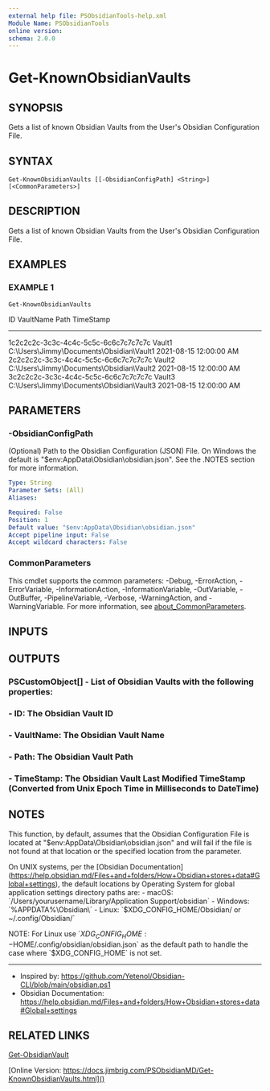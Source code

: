 ```yaml
---
external help file: PSObsidianTools-help.xml
Module Name: PSObsidianTools
online version:
schema: 2.0.0
---
```


# Get-KnownObsidianVaults

## SYNOPSIS
Gets a list of known Obsidian Vaults from the User's Obsidian Configuration File.

## SYNTAX

```
Get-KnownObsidianVaults [[-ObsidianConfigPath] <String>] [<CommonParameters>]
```

## DESCRIPTION
Gets a list of known Obsidian Vaults from the User's Obsidian Configuration File.

## EXAMPLES

### EXAMPLE 1
```
Get-KnownObsidianVaults
```

ID                                   VaultName Path                                                                 TimeStamp
--                                   --------- ----                                                                 ---------
1c2c2c2c-3c3c-4c4c-5c5c-6c6c7c7c7c7c Vault1    C:\Users\Jimmy\Documents\Obsidian\Vault1                          2021-08-15 12:00:00 AM
2c2c2c2c-3c3c-4c4c-5c5c-6c6c7c7c7c7c Vault2    C:\Users\Jimmy\Documents\Obsidian\Vault2                          2021-08-15 12:00:00 AM
3c2c2c2c-3c3c-4c4c-5c5c-6c6c7c7c7c7c Vault3    C:\Users\Jimmy\Documents\Obsidian\Vault3                          2021-08-15 12:00:00 AM

## PARAMETERS

### -ObsidianConfigPath
(Optional) Path to the Obsidian Configuration (JSON) File.
On Windows the default is "$env:AppData\Obsidian\obsidian.json".
See the .NOTES section for more information.

```yaml
Type: String
Parameter Sets: (All)
Aliases:

Required: False
Position: 1
Default value: "$env:AppData\Obsidian\obsidian.json"
Accept pipeline input: False
Accept wildcard characters: False
```

### CommonParameters
This cmdlet supports the common parameters: -Debug, -ErrorAction, -ErrorVariable, -InformationAction, -InformationVariable, -OutVariable, -OutBuffer, -PipelineVariable, -Verbose, -WarningAction, and -WarningVariable. For more information, see [about_CommonParameters](http://go.microsoft.com/fwlink/?LinkID=113216).

## INPUTS

## OUTPUTS

### PSCustomObject[] - List of Obsidian Vaults with the following properties:
### - ID: The Obsidian Vault ID
### - VaultName: The Obsidian Vault Name
### - Path: The Obsidian Vault Path
### - TimeStamp: The Obsidian Vault Last Modified TimeStamp (Converted from Unix Epoch Time in Milliseconds to DateTime)
## NOTES
This function, by default, assumes that the Obsidian Configuration File is located at "$env:AppData\Obsidian\obsidian.json"
and will fail if the file is not found at that location or the specified location from the parameter.

On UNIX systems, per the \[Obsidian Documentation\](https://help.obsidian.md/Files+and+folders/How+Obsidian+stores+data#Global+settings),
the default locations by Operating System for global application settings directory paths are:
    - macOS: \`/Users/yourusername/Library/Application Support/obsidian\`
    - Windows: \`%APPDATA%\Obsidian\\\`
    - Linux: \`$XDG_CONFIG_HOME/Obsidian/ or ~/.config/Obsidian/\`

NOTE: For Linux use \`$XDG_CONFIG_HOME:-$HOME/.config/obsidian/obsidian.json\` as the default path to handle the
case where \`$XDG_CONFIG_HOME\` is not set.

***

- Inspired by: https://github.com/Yetenol/Obsidian-CLI/blob/main/obsidian.ps1
- Obsidian Documentation: https://help.obsidian.md/Files+and+folders/How+Obsidian+stores+data#Global+settings

## RELATED LINKS

[Get-ObsidianVault]()

[Online Version: https://docs.jimbrig.com/PSObsidianMD/Get-KnownObsidianVaults.html]()


